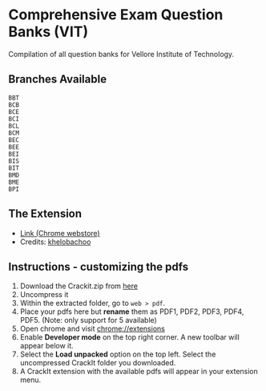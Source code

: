 # Comprehensive Exam Question Banks (VIT)

Compilation of all question banks for Vellore Institute of Technology.

## Branches Available
```
BBT
BCB
BCE
BCI
BCL
BCM
BEC
BEE
BEI
BIS
BIT
BMD
BME
BPI
```

## The Extension

* [Link (Chrome webstore)](https://chrome.google.com/webstore/detail/crackit/pciphakmfhmgceiplhfigpmkkgdmggpp?hl=en)
* Credits: [khelobachoo](https://github.com/khelobachoo/CrackIt.git)

## Instructions - customizing the pdfs
1. Download the Crackit.zip from [here]()
2. Uncompress it
3. Within the extracted folder, go to `web > pdf`.
4. Place your pdfs here but **rename** them as PDF1, PDF2, PDF3, PDF4, PDF5. (Note: only support for 5 available)
5. Open chrome and visit [chrome://extensions](chrome://extensions)
6. Enable **Developer mode** on the top right corner. A new toolbar will appear below it.
7. Select the **Load unpacked** option on the top left. Select the uncompressed CrackIt folder you downloaded.
8. A CrackIt extension with the available pdfs will appear in your extension menu.
